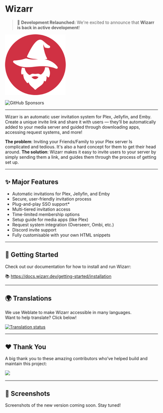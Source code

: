 # Wizarr

> 🚀 **Development Relaunched:** We're excited to announce that **Wizarr is back in active development**!


<img src="./app/static/wizarr-logo.png" height="200">

![GitHub Sponsors](https://img.shields.io/github/sponsors/mtthidoteu?style=plastic&link=https%3A%2F%2Fgithub.com%2Fsponsors%2Fmtthidoteu)


---

Wizarr is an automatic user invitation system for Plex, Jellyfin, and Emby.  
Create a unique invite link and share it with users — they’ll be automatically added to your media server and guided through downloading apps, accessing request systems, and more!

**The problem**: Inviting your Friends/Family to your Plex server Is complicated and tedious. It's also a hard concept for them to get their head around.
**The solution**: Wizarr makes it easy to invite users to your server by simply sending them a link, and guides them through the process of getting set up.

---

## ✨ Major Features

- Automatic invitations for Plex, Jellyfin, and Emby
- Secure, user-friendly invitation process
- Plug-and-play SSO support*
- Multi-tiered invitation access
- Time-limited membership options
- Setup guide for media apps (like Plex)
- Request system integration (Overseerr, Ombi, etc.)
- Discord invite support
- Fully customisable with your own HTML snippets

---

## 🚀 Getting Started

Check out our documentation for how to install and run Wizarr:

📚 https://docs.wizarr.dev/getting-started/installation

---

## 🌍 Translations

We use Weblate to make Wizarr accessible in many languages.  
Want to help translate? Click below!

<a href="https://hosted.weblate.org/engage/wizarr/">
<img src="https://hosted.weblate.org/widget/wizarr/wizarr-universal/287x66-grey.png" alt="Translation status" />
</a>

---

## ❤️ Thank You

A big thank you to these amazing contributors who’ve helped build and maintain this project:

<a href="https://github.com/wizarrrr/wizarr/graphs/contributors">
  <img src="https://contrib.rocks/image?repo=wizarrrr/wizarr" />
</a>

---

## 📸 Screenshots

Screenshots of the new version coming soon. Stay tuned!
